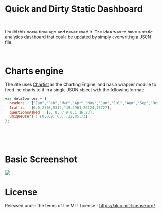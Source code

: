 Quick and Dirty Static Dashboard
================================

 

I build this some time ago and never used it. The idea was to have a static
analytics dashboard that could be updated by simply overwriting a JSON file.

 

Charts engine
=============

The site uses [Chartist](https://gionkunz.github.io/chartist-js/) as the Charting Engine, and has a wrapper module to feed the charts to it in a single JSON object with the following format:

```javascript
var dataSources = {
  headers : ["Jan","Feb","Mar","Apr","May","Jun","Jul","Ago","Sep","Oct","Nov","Dec"],
  traffic : [0,0,2763,5312,749,4961,20124,17727],
  questionsAsked : [0, 0, 7,9,0,1,16,23],
  uniqueUsers : [0,0,9, 63,7,22,85,73]
};
```
 

 

Basic Screenshot
================

![](http://drops.ricardoalcocer.com/contentful_drops/Screen%20Shot%202017-04-24%20at%2012.37.23%20PM.png)

License
=======

Released under the terms of the MIT License - https://alco.mit-license.org/
